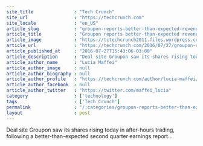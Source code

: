 ```yaml
---
site_title               : "Tech Crunch"
site_url                 : "https://techcrunch.com"
site_locale              : "en_US"
article_slug             : "groupon-reports-better-than-expected-revenue-still-not-profitable"
article_title            : "Groupon reports better-than-expected revenue, still not profitable"
article_image            : "https://tctechcrunch2011.files.wordpress.com/2016/07/groupon.jpg?w=764&h=400&crop=1"
article_url              : "https://techcrunch.com/2016/07/27/groupon-reports-better-than-expected-revenue-still-not-profitable/"
article_published_at     : "2016-07-27T15:43:06-03:00"
article_description      : "Deal site Groupon saw its shares rising today in after-hours trading, following a better-than-expected second quarter earnings report..."
article_author_name      : "Lucia Maffei"
article_author_image     : null
article_author_biography : null
article_author_profile   : "https://techcrunch.com/author/lucia-maffei/"
article_author_facebook  : null
article_author_twitter   : "https://twitter.com/maffei_lucia"
category                 : ['technology']
tags                     : ['Tech Crunch']
permalink                : "/:categories/groupon-reports-better-than-expected-revenue-still-not-profitable/"
layout                   : post
---
```


Deal site Groupon saw its shares rising today in after-hours trading, following a better-than-expected second quarter earnings report...
